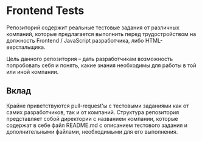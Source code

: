 # Frontend Tests #
Репозиторий содержит реальные тестовые задания от различных компаний, которые предлагается выполнить перед трудостройством на должность Frontend / JavaScript разработчика, либо HTML-верстальщика.

Цель данного репозитория – дать разработчикам возможность попробовать себя и понять, какие знания необходимы для работы в той или иной компании.
## Вклад ##
Крайне приветствуются pull-request'ы с тестовыми заданиями как от самих разработчиков, так и от компаний. Структура репозитория представляет собой директории с названием компании, которые содержат в себе файл README.md с описанием тестового задания и дополнительными файлами, необходимыми для его выполнения.